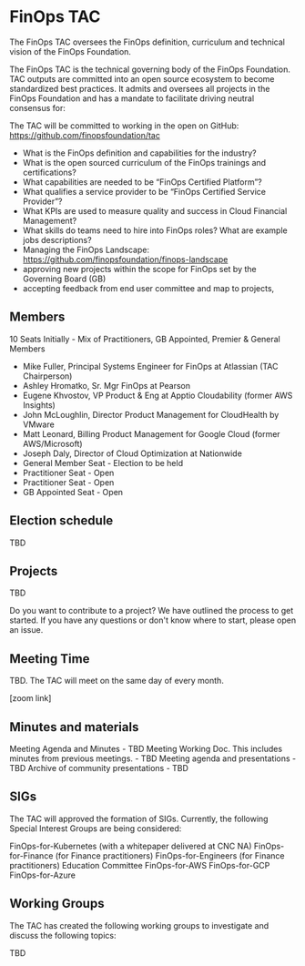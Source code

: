 # FinOps TAC

The FinOps TAC oversees the FinOps definition, curriculum and technical vision of the FinOps Foundation.

The FinOps TAC is the technical governing body of the FinOps Foundation. TAC outputs are committed into an open source ecosystem to become standardized best practices. It admits and oversees all projects in the FinOps Foundation and has a mandate to facilitate driving neutral consensus for:


The TAC will be committed to working in the open on GitHub: https://github.com/finopsfoundation/tac

* What is the FinOps definition and capabilities for the industry? 
* What is the open sourced curriculum of the FinOps trainings and certifications?
* What capabilities are needed to be “FinOps Certified Platform”?
* What qualifies a service provider to be “FinOps Certified Service Provider”?
* What KPIs are used to measure quality and success in Cloud Financial Management?
* What skills do teams need to hire into FinOps roles? What are example jobs descriptions?
* Managing the FinOps Landscape: https://github.com/finopsfoundation/finops-landscape
* approving new projects within the scope for FinOps set by the Governing Board (GB)
* accepting feedback from end user committee and map to projects,


## Members

10 Seats Initially - Mix of Practitioners, GB Appointed, Premier & General Members

* Mike Fuller, Principal Systems Engineer for FinOps at Atlassian (TAC Chairperson)
* Ashley Hromatko, Sr. Mgr FinOps at Pearson
* Eugene Khvostov, VP Product & Eng at Apptio Cloudability (former AWS Insights)
* John McLoughlin, Director Product Management for CloudHealth by VMware 
* Matt Leonard, Billing Product Management for Google Cloud (former AWS/Microsoft)
* Joseph Daly, Director of Cloud Optimization at Nationwide
* General Member Seat - Election to be held
* Practitioner Seat - Open
* Practitioner Seat - Open
* GB Appointed Seat - Open

## Election schedule

TBD

## Projects

TBD

Do you want to contribute to a project? We have outlined the process to get started. If you have any questions or don't know where to start, please open an issue.

## Meeting Time

TBD. The TAC will meet on the same day of every month.

[zoom link]

## Minutes and materials 
Meeting Agenda and Minutes - TBD
Meeting Working Doc. This includes minutes from previous meetings.  - TBD
Meeting agenda and presentations  - TBD
Archive of community presentations  - TBD

## SIGs
The TAC will approved the formation of SIGs. Currently, the following Special Interest Groups are being considered:

FinOps-for-Kubernetes (with a whitepaper delivered at CNC NA)
FinOps-for-Finance (for Finance practitioners)
FinOps-for-Engineers (for Finance practitioners)
Education Committee
FinOps-for-AWS
FinOps-for-GCP
FinOps-for-Azure

## Working Groups
The TAC has created the following working groups to investigate and discuss the following topics:

TBD
